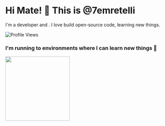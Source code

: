 # Hi Mate! 👋 This is @7emretelli

I'm a developer and . I love build open-source code, learning new things.

![Profile Views](https://komarev.com/ghpvc/?username=7emretelli)

### I'm running to environments where I can learn new things 🤟

<img height="200px" src="https://media.giphy.com/media/3osxY9kuM2NGUfvThe/giphy.gif" />

